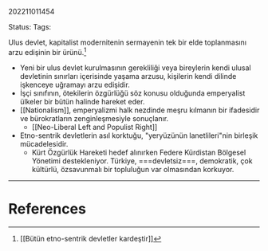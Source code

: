 202211011454

Status: 
Tags: 

Ulus devlet, kapitalist modernitenin sermayenin tek bir elde toplanmasını arzu edişinin bir ürünü.[^1]
- Yeni bir ulus devlet kurulmasının gerekliliği veya bireylerin kendi ulusal devletinin sınırları içerisinde yaşama arzusu, kişilerin kendi dilinde işkenceye uğramayı arzu edişidir.
- İşçi sınıfının, ötekilerin özgürlüğü söz konusu olduğunda emperyalist ülkeler bir bütün halinde hareket eder.
- [[Nationalism]], emperyalizmi halk nezdinde meşru kılmanın bir ifadesidir ve bürokratların zenginleşmesiyle sonuçlanır.
	- [[Neo-Liberal Left and Populist Right]]
- Etno-sentrik devletlerin asıl korktuğu, "yeryüzünün lanetlileri"nin birleşik mücadelesidir.
	- Kürt Özgürlük Hareketi hedef alınırken Federe Kürdistan Bölgesel Yönetimi destekleniyor. Türkiye, ===devletsiz===, demokratik, çok kültürlü, özsavunmalı bir topluluğun var olmasından korkuyor.
---
# References

[^1]: [[Bütün etno-sentrik devletler kardeştir]]